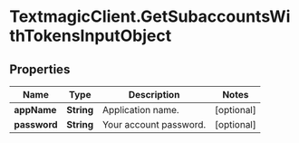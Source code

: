 # TextmagicClient.GetSubaccountsWithTokensInputObject

## Properties
Name | Type | Description | Notes
------------ | ------------- | ------------- | -------------
**appName** | **String** | Application name. | [optional] 
**password** | **String** | Your account password. | [optional] 


